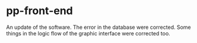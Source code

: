 # pp-front-end
 An update of the software. The error in the database were corrected. Some things in the logic flow of the graphic interface were corrected too.

